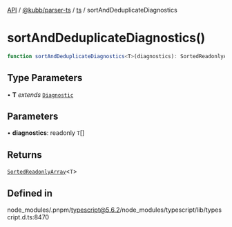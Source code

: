 [API](../../../../../packages.md) / [@kubb/parser-ts](../../../index.md) / [ts](../index.md) / sortAndDeduplicateDiagnostics

# sortAndDeduplicateDiagnostics()

```ts
function sortAndDeduplicateDiagnostics<T>(diagnostics): SortedReadonlyArray<T>
```

## Type Parameters

• **T** *extends* [`Diagnostic`](../interfaces/Diagnostic.md)

## Parameters

• **diagnostics**: readonly `T`[]

## Returns

[`SortedReadonlyArray`](../interfaces/SortedReadonlyArray.md)\<`T`\>

## Defined in

node\_modules/.pnpm/typescript@5.6.2/node\_modules/typescript/lib/typescript.d.ts:8470
